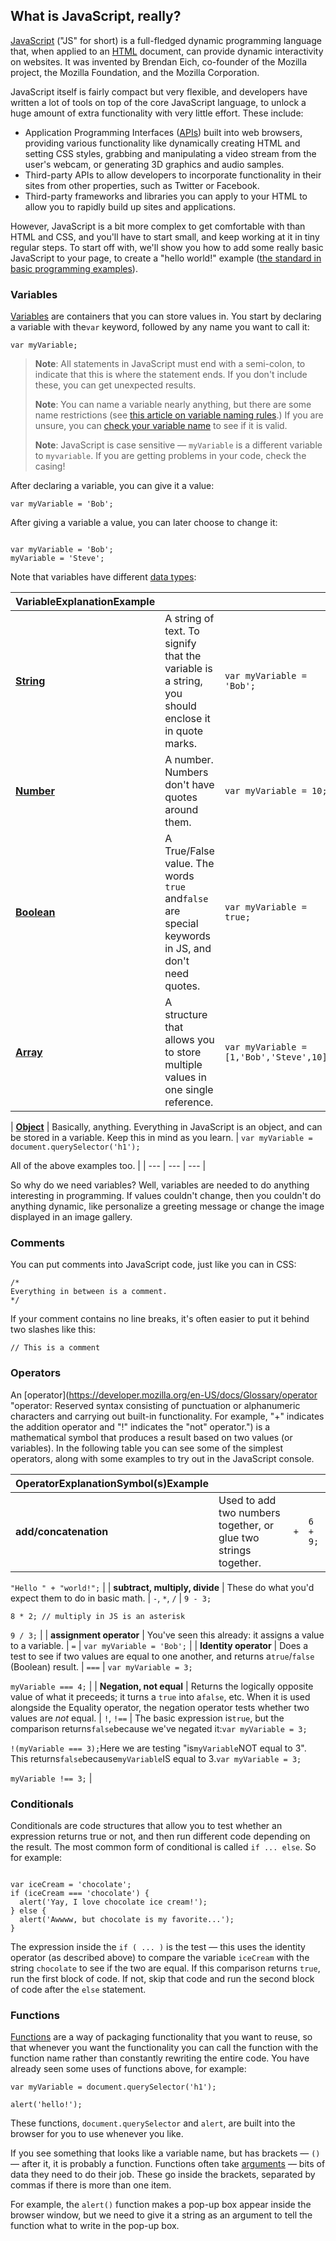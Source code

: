 ## **What is JavaScript, really?**

[JavaScript](https://developer.mozilla.org/en-US/docs/Glossary/JavaScript "JavaScript: JavaScript (JS) is a programming language mostly used client-side to dynamically script webpages, but often also server-side.") \("JS" for short\) is a full-fledged dynamic programming language that, when applied to an [HTML](https://developer.mozilla.org/en-US/docs/Glossary/HTML "HTML: HTML (HyperText Markup Language) is a descriptive language that specifies webpage structure.") document, can provide dynamic interactivity on websites. It was invented by Brendan Eich, co-founder of the Mozilla project, the Mozilla Foundation, and the Mozilla Corporation.

JavaScript itself is fairly compact but very flexible, and developers have written a lot of tools on top of the core JavaScript language, to unlock a huge amount of extra functionality with very little effort. These include:

* Application Programming Interfaces \([APIs](https://developer.mozilla.org/en-US/docs/Glossary/API "APIs: An API (Application Programming Interface) is a set of features and rules allowing interaction between the software providing the API and other software components. In Web development, API commonly means a set of standard methods, properties, events, and URLs for interacting with Web content.")\) built into web browsers, providing various functionality like dynamically creating HTML and setting CSS styles, grabbing and manipulating a video stream from the user's webcam, or generating 3D graphics and audio samples.
* Third-party APIs to allow developers to incorporate functionality in their sites from other properties, such as Twitter or Facebook.
* Third-party frameworks and libraries you can apply to your HTML to allow you to rapidly build up sites and applications.

However, JavaScript is a bit more complex to get comfortable with than HTML and CSS, and you'll have to start small, and keep working at it in tiny regular steps. To start off with, we'll show you how to add some really basic JavaScript to your page, to create a "hello world!" example \([the standard in basic programming examples](https://en.wikipedia.org/wiki/%22Hello,_World!%22_program)\).

### Variables

[Variables](https://developer.mozilla.org/en-US/docs/Glossary/Variable "Variables: A variable is a named location for storing a value. That way an unpredictable value can be accessed through a predetermined name.") are containers that you can store values in. You start by declaring a variable with the`var` keyword, followed by any name you want to call it:

```
var myVariable;
```

> **Note**: All statements in JavaScript must end with a semi-colon, to indicate that this is where the statement ends. If you don't include these, you can get unexpected results.
> 
> **Note**: You can name a variable nearly anything, but there are some name restrictions \(see [this article on variable naming rules](http://www.codelifter.com/main/tips/tip_020.shtml).\) If you are unsure, you can [check your variable name](https://mothereff.in/js-variables) to see if it is valid.
> 
> **Note**: JavaScript is case sensitive — `myVariable` is a different variable to `myvariable`. If you are getting problems in your code, check the casing!

After declaring a variable, you can give it a value:

`var myVariable = 'Bob';`

After giving a variable a value, you can later choose to change it:

```

var myVariable = 'Bob';
myVariable = 'Steve';
```

Note that variables have different [data types](https://developer.mozilla.org/en-US/docs/Web/JavaScript/Data_structures):

| **VariableExplanationExample** |  |  |
| --- | --- | --- |
| **[String](https://developer.mozilla.org/en-US/docs/Glossary/String "String: In any computer programming language, a string is a sequence of characters used to represent text.")** | A string of text. To signify that the variable is a string, you should enclose it in quote marks. | `var myVariable = 'Bob';` |
| **[Number](https://developer.mozilla.org/en-US/docs/Glossary/Number "Number: In JavaScript, Number is a numeric data type in the double-precision 64-bit floating point format (IEEE 754). In other programming languages different numeric types can exist, for examples: Integers, Floats, Doubles, or Bignums.")** | A number. Numbers don't have quotes around them. | `var myVariable = 10;` |
| **[Boolean](https://developer.mozilla.org/en-US/docs/Glossary/Boolean "Boolean: In computer science, a boolean is a logical data type that can have only the values true or false.")** | A True\/False value. The words `true` and`false` are special keywords in JS, and don't need quotes. | `var myVariable = true;` |
| **[Array](https://developer.mozilla.org/en-US/docs/Glossary/Array "Array: An array is an ordered collection of data (either primitive or object). Based on its place in the array, each data item has a numeric index through which you can access the corresponding value. In JavaScript, arrays are also objects that can be manipulated with various methods.")** | A structure that allows you to store multiple values in one single reference. | `var myVariable = [1,'Bob','Steve',10];` |

\| [**Object**](https://developer.mozilla.org/en-US/docs/Glossary/Object "Object: Object refers to a data structure containing data and instructions for working with the data. Objects sometimes refer to real-world things, for example a car or map object in a racing game. JavaScript, Java, C++, Python, and Ruby are examples of object-oriented programming languages.") \| Basically, anything. Everything in JavaScript is an object, and can be stored in a variable. Keep this in mind as you learn. \| `var myVariable = document.querySelector('h1');`

All of the above examples too. \|
\| --- \| --- \| --- \|

So why do we need variables? Well, variables are needed to do anything interesting in programming. If values couldn't change, then you couldn't do anything dynamic, like personalize a greeting message or change the image displayed in an image gallery.

### Comments

You can put comments into JavaScript code, just like you can in CSS:

```
/*
Everything in between is a comment.
*/
```

If your comment contains no line breaks, it's often easier to put it behind two slashes like this:

```
// This is a comment
```

### Operators

An [operator](https://developer.mozilla.org/en-US/docs/Glossary/operator "operator: Reserved syntax consisting of punctuation or alphanumeric characters and carrying out built-in functionality.  For example, "+" indicates the addition operator and "!" indicates the "not" operator.") is a mathematical symbol that produces a result based on two values \(or variables\). In the following table you can see some of the simplest operators, along with some examples to try out in the JavaScript console.

| **OperatorExplanationSymbol\(s\)Example** |  |  |  |
| --- | --- | --- | --- |
| **add\/concatenation** | Used to add two numbers together, or glue two strings together. | `+` | `6 + 9;` |

`"Hello " + "world!";` \|
\| **subtract, multiply, divide** \| These do what you'd expect them to do in basic math. \| `-`, `*`, `/` \| `9 - 3;`

`8 * 2; // multiply in JS is an asterisk`

`9 / 3;` \|
\| **assignment operator** \| You've seen this already: it assigns a value to a variable. \| `=` \| `var myVariable = 'Bob';` \|
\| **Identity operator** \| Does a test to see if two values are equal to one another, and returns a`true`\/`false` \(Boolean\) result. \| `===` \| `var myVariable = 3;`

`myVariable === 4;` \|
\| **Negation, not equal** \| Returns the logically opposite value of what it preceeds; it turns a `true` into a`false`, etc. When it is used alongside the Equality operator, the negation operator tests whether two values are _not_ equal. \| `!`, `!==` \| The basic expression is`true`, but the comparison returns`false`because we've negated it:`var myVariable = 3;`

`!(myVariable === 3);`Here we are testing "is`myVariable`NOT equal to 3". This returns`false`because`myVariable`IS equal to 3.`var myVariable = 3;`

`myVariable !== 3;` \|

### Conditionals

Conditionals are code structures that allow you to test whether an expression returns true or not, and then run different code depending on the result. The most common form of conditional is called `if ... else`. So for example:

```

var iceCream = 'chocolate';
if (iceCream === 'chocolate') {
  alert('Yay, I love chocolate ice cream!');    
} else {
  alert('Awwww, but chocolate is my favorite...');    
}
```

The expression inside the `if ( ... )` is the test — this uses the identity operator \(as described above\) to compare the variable `iceCream` with the string `chocolate` to see if the two are equal. If this comparison returns `true`, run the first block of code. If not, skip that code and run the second block of code after the `else` statement.

### Functions

[Functions](https://developer.mozilla.org/en-US/docs/Glossary/Function "Functions: A function is a code snippet that can be called by other code or by itself, or a variable that refers to the function. When a function is called, arguments are passed to the function as input, and the function can optionally return an output. A function in JavaScript is also an object.") are a way of packaging functionality that you want to reuse, so that whenever you want the functionality you can call the function with the function name rather than constantly rewriting the entire code. You have already seen some uses of functions above, for example:

```
var myVariable = document.querySelector('h1');
```

```
alert('hello!');
```

These functions, `document.querySelector` and `alert`, are built into the browser for you to use whenever you like.

If you see something that looks like a variable name, but has brackets — `()` — after it, it is probably a function. Functions often take [arguments](https://developer.mozilla.org/en-US/docs/Glossary/Argument "arguments: An argument is a value (primitive or object) passed as input to a function.") — bits of data they need to do their job. These go inside the brackets, separated by commas if there is more than one item.

For example, the `alert()` function makes a pop-up box appear inside the browser window, but we need to give it a string as an argument to tell the function what to write in the pop-up box.

